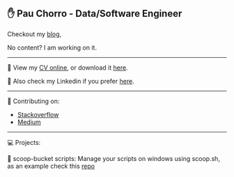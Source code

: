 ## :raised_hand: Pau Chorro - Data/Software Engineer

Checkout my [blog](https://pachoyan.github.io/), 

No content? I am working on it.

---

:pencil: View my [CV online](https://pachoyan.github.io/cv/), or download it [here](https://github.com/pachoyan/cv/releases/download/0.0.2/pau_chorro_cv.pdf).

:raising_hand: Also check my Linkedin if you prefer [here](https://www.linkedin.com/in/pachoyan/).

---

:bookmark_tabs: Contributing on:

- [Stackoverflow](https://stackoverflow.com/users/4751165/pau)
- [Medium](https://medium.com/@pachoyan)

---

:computer: Projects:

:pushpin: scoop-bucket scripts: Manage your scripts on windows using scoop.sh, as an example check this [repo](https://github.com/pachoyan/scoop-bucket) 
<!--
**pachoyan/pachoyan** is a ✨ _special_ ✨ repository because its `README.md` (this file) appears on your GitHub profile.

Here are some ideas to get you started:

- 🔭 I’m currently working on ...
- 🌱 I’m currently learning ...
- 👯 I’m looking to collaborate on ...
- 🤔 I’m looking for help with ...
- 💬 Ask me about ...
- 📫 How to reach me: ...
- 😄 Pronouns: ...
- ⚡ Fun fact: ...
-->
